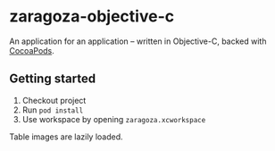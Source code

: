 # zaragoza-objective-c
An application for an application – written in Objective-C, backed with [CocoaPods](https://cocoapods.org).

## Getting started

1. Checkout project
2. Run `pod install`
3. Use workspace by opening `zaragoza.xcworkspace`

Table images are lazily loaded.
